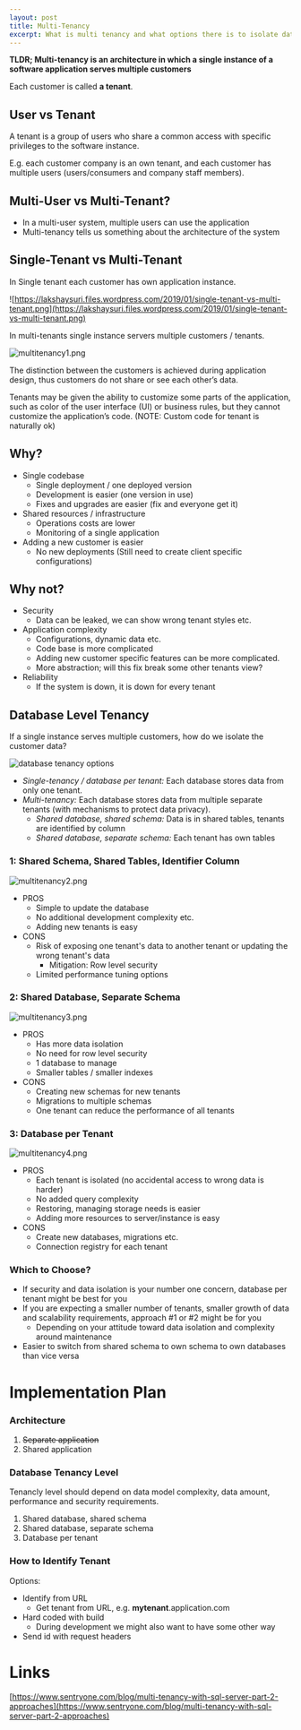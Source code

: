 ```yaml
---
layout: post
title: Multi-Tenancy
excerpt: What is multi tenancy and what options there is to isolate data on database level.
---
```


**TLDR; Multi-tenancy is an architecture in which a single instance of a software application serves multiple customers**

Each customer is called **a tenant**.

## User vs Tenant

A tenant is a group of users who share a common access with specific privileges to the software instance. 

E.g. each customer company is an own tenant, and each customer has multiple users (users/consumers and company staff members).

## Multi-User vs Multi-Tenant?

- In a multi-user system, multiple users can use the application
- Multi-tenancy tells us something about the architecture of the system

## Single-Tenant vs Multi-Tenant

In Single tenant each customer has own application instance.

![https://lakshaysuri.files.wordpress.com/2019/01/single-tenant-vs-multi-tenant.png](https://lakshaysuri.files.wordpress.com/2019/01/single-tenant-vs-multi-tenant.png)

In multi-tenants single instance servers multiple customers / tenants.

![multitenancy1.png](/images/posts/multi-tenancy/multitenancy1.png)

The distinction between the customers is achieved during application design, thus customers do not share or see each other’s data. 

Tenants may be given the ability to customize some parts of the application, such as color of the user interface (UI) or business rules, but they cannot customize the application’s code. (NOTE: Custom code for tenant is naturally ok)

## Why?

- Single codebase
    - Single deployment / one deployed version
    - Development is easier (one version in use)
    - Fixes and upgrades are easier (fix and everyone get it)
- Shared resources / infrastructure
    - Operations costs are lower
    - Monitoring of a single application
- Adding a new customer is easier
    - No new deployments (Still need to create client specific configurations)

## Why not?

- Security
    - Data can be leaked, we can show wrong tenant styles etc.
- Application complexity
    - Configurations, dynamic data etc.
    - Code base is more complicated
    - Adding new customer specific features can be more complicated.
    - More abstraction; will this fix break some other tenants view?
- Reliability
    - If the system is down, it is down for every tenant

## Database Level Tenancy

If a single instance serves multiple customers, how do we isolate the customer data?

![database tenancy options](https://cdn-images-1.medium.com/max/332/1*lCUHhEZdrs3OH-D8duwqIA.png)

- *Single-tenancy / database per tenant:* Each database stores data from only one tenant.
- *Multi-tenancy:* Each database stores data from multiple separate tenants (with mechanisms to protect data privacy).
    - *Shared database, shared schema:* Data is in shared tables, tenants are identified by column
    - *Shared database, separate schema:* Each tenant has own tables
    

### 1: Shared Schema, Shared Tables, Identifier Column

![multitenancy2.png](/images/posts/multi-tenancy/multitenancy2.png)

- PROS
    - Simple to update the database
    - No additional development complexity etc.
    - Adding new tenants is easy
- CONS
    - Risk of exposing one tenant's data to another tenant or updating the wrong tenant's data
        - Mitigation: Row level security
    - Limited performance tuning options
    

### 2: Shared Database, Separate Schema

![multitenancy3.png](/images/posts/multi-tenancy/multitenancy3.png)

- PROS
    - Has more data isolation
    - No need for row level security
    - 1 database to manage
    - Smaller tables / smaller indexes
- CONS
    - Creating new schemas for new tenants
    - Migrations to multiple schemas
    - One tenant can reduce the performance of all tenants

### 3: Database per Tenant

![multitenancy4.png](/images/posts/multi-tenancy/multitenancy4.png)

- PROS
    - Each tenant is isolated (no accidental access to wrong data is harder)
    - No added query complexity
    - Restoring, managing storage needs is easier
    - Adding more resources to server/instance is easy
- CONS
    - Create new databases, migrations etc.
    - Connection registry for each tenant

### Which to Choose?

- If security and data isolation is your number one concern, database per tenant might be best for you
- If you are expecting a smaller number of tenants, smaller growth of data and scalability requirements, approach #1 or #2 might be for you
    - Depending on your attitude toward data isolation and complexity around maintenance
- Easier to switch from shared schema to own schema to own databases than vice versa

# Implementation Plan

### Architecture

1. ~~Separate application~~
2. Shared application

### Database Tenancy Level

Tenancly level should depend on data model complexity, data amount, performance and security requirements.

1. Shared database, shared schema
2. Shared database, separate schema
3. Database per tenant

### How to Identify Tenant

Options:
- Identify from URL
    - Get tenant from URL, e.g. **mytenant**.application.com
- Hard coded with build
    - During development we might also want to have some other way
- Send id with request headers

# Links

[https://www.sentryone.com/blog/multi-tenancy-with-sql-server-part-2-approaches](https://www.sentryone.com/blog/multi-tenancy-with-sql-server-part-2-approaches)